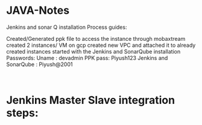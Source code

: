 # JAVA-Notes
Jenkins and sonar Q installation Process guides:

Created/Generated ppk file to access the instance through mobaxtream
created 2 instances/ VM on gcp
created new VPC and attached it to already created instances
started with the Jenkins and SonarQube installation
Passwords:
Uname : devadmin
PPK pass: Piyush123
Jenkins and SonarQube : Piyush@2001

<br>
<h1>Jenkins Master Slave integration steps:</h1><br>

